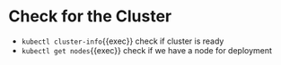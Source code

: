 # Check for the Cluster


* `kubectl cluster-info`{{exec}} 
	check if cluster is ready
* `kubectl get nodes`{{exec}}
	check if we have a node for deployment